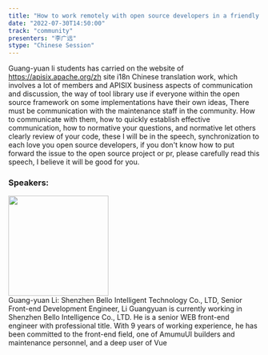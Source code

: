 ```yaml
---
title: "How to work remotely with open source developers in a friendly way"
date: "2022-07-30T14:50:00"
track: "community"
presenters: "李广远"
stype: "Chinese Session"
---
```

Guang-yuan li students has carried on the website of https://apisix.apache.org/zh site i18n Chinese translation work, which involves a lot of members and APISIX business aspects of communication and discussion, the way of tool library use if everyone within the open source framework on some implementations have their own ideas, There must be communication with the maintenance staff in the community.
How to communicate with them, how to quickly establish effective communication, how to normative your questions, and normative let others clearly review of your code, these I will be in the speech, synchronization to each love you open source developers, if you don't know how to put forward the issue to the open source project or pr, please carefully read this speech, I believe it will be good for you.
 ### Speakers: 
 <img src="images/speaker/1097.png" width="200" /><br>Guang-yuan Li: Shenzhen Bello Intelligent Technology Co., LTD, Senior Front-end Development Engineer, Li Guangyuan is currently working in Shenzhen Bello Intelligence Co., LTD. He is a senior WEB front-end engineer with professional title. With 9 years of working experience, he has been committed to the front-end field, one of AmumuUI builders and maintenance personnel, and a deep user of Vue

 